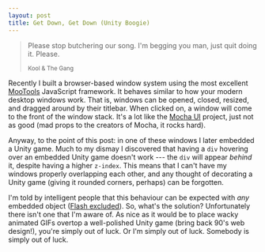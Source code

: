 ```yaml
---
layout: post
title: Get Down, Get Down (Unity Boogie)
---
```


> <p>Please stop butchering our song. I'm begging you man, just quit doing it. Please.</p>
> <small>Kool &amp; The Gang</small>

Recently I built a browser-based window system using the most excellent [MooTools](http://mootools.net/) JavaScript framework. It behaves similar to how your modern desktop windows work. That is, windows can be opened, closed, resized, and dragged around by their titlebar. When clicked on, a window will come to the front of the window stack. It's a lot like the [Mocha UI](http://greghoustondesign.com/demos/mocha/) project, just not as good (mad props to the creators of Mocha, it rocks hard).

Anyway, to the point of this post: in one of these windows I later embedded a Unity game. Much to my dismay I discovered that having a `div` hovering over an embedded Unity game doesn't work --- the `div` will appear *behind* it, despite having a higher `z-index`. This means that I can't have my windows properly overlapping each other, and any thought of decorating a Unity game (giving it rounded corners, perhaps) can be forgotten.

I'm told by intelligent people that this behaviour can be expected with *any* embedded object ([Flash excluded](http://kb.adobe.com/selfservice/viewContent.do?externalId=tn_15523 "Information about displaying Flash content below other layers.")). So, what's the solution? Unfortunately there isn't one that I'm aware of. As nice as it would be to place wacky animated GIFs overtop a well-polished Unity game (bring back 90's web design!), you're simply out of luck. Or I'm simply out of luck. Somebody is simply out of luck.

